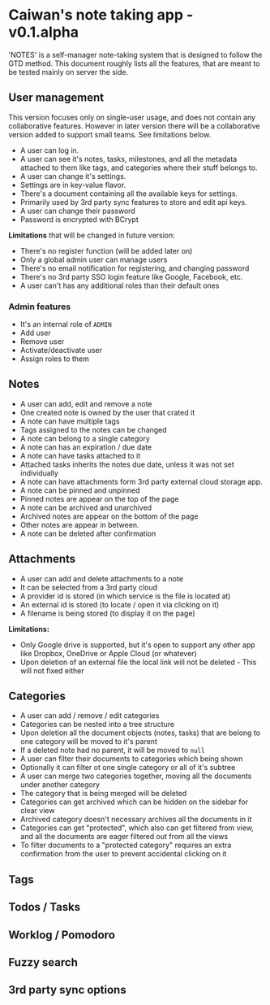 
# Caiwan's note taking app - v0.1.alpha

'NOTES' is a self-manager note-taking system that is designed to follow the GTD method. This document roughly lists all the features, that are meant to be tested mainly on server the side.

## User management

This version focuses only on single-user usage, and does not contain any collaborative features.
However in later version there will be a collaborative version added to support small teams. See limitations below.

- A user can log in.
- A user can see it's notes, tasks, milestones, and all the metadata attached to them like tags, and categories where their stuff belongs to.
- A user can change it's settings.
- Settings are in key-value flavor.
- There's a document containing all the available keys for settings.
- Primarily used by 3rd party sync features to store and edit api keys.
- A user can change their password
- Password is encrypted with BCrypt

**Limitations** that will be changed in future version:

- There's no register function (will be added later on)
- Only a global admin user can manage users
- There's no email notification for registering, and changing password
- There's no 3rd party SSO login feature like Google, Facebook, etc.
- A user can't has any additional roles than their default ones

### Admin features

- It's an internal role of `ADMIN`
- Add user
- Remove user
- Activate/deactivate user
- Assign roles to them

## Notes

- A user can add, edit and remove a note
- One created note is owned by the user that crated it
- A note can have multiple tags
- Tags assigned to the notes can be changed
- A note can belong to a single category
- A note can has an expiration / due date
- A note can have tasks attached to it
- Attached tasks inherits the notes due date, unless it was not set individually
- A note can have attachments form 3rd party external cloud storage app.
- A note can be pinned and unpinned
- Pinned notes are appear on the top of the page
- A note can be archived and unarchived
- Archived notes are appear on the bottom of the page
- Other notes are appear in between.
- A note can be deleted after confirmation

## Attachments

- A user can add and delete attachments to a note
- It can be selected from a 3rd party cloud
- A provider id is stored (in which service is the file is located at)
- An external id is stored (to locate / open it via clicking on it)
- A filename is being stored (to display it on the page)

**Limitations:**

- Only Google drive is supported, but it's open to support any other app like Dropbox, OneDrive or Apple Cloud (or whatever)
- Upon deletion of an external file the local link will not be deleted - This will not fixed either

## Categories

- A user can add / remove / edit categories
- Categories can be nested into a tree structure
- Upon deletion all the document objects (notes, tasks) that are belong to one category will be moved to it's parent
- If a deleted note had no parent, it will be moved to `null`
- A user can filter their documents to categories which being shown
- Optionally it can filter ot one single category or all of it's subtree
- A user can merge two categories together, moving all the documents under another category
- The category that is being merged will be deleted
- Categories can get archived which can be hidden on the sidebar for clear view
- Archived category doesn't necessary archives all the documents in it
- Categories can get "protected", which also can get filtered from view, and all the documents are eager filtered out from all the views
- To filter documents to a "protected category" requires an extra confirmation from the user to prevent accidental clicking on it

## Tags
## Todos / Tasks
## Worklog / Pomodoro

## Fuzzy search
## 3rd party sync options
